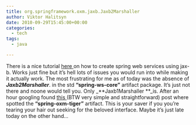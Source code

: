 ```yaml
---
title: org.springframework.oxm.jaxb.Jaxb2Marshaller
author: Viktor Halitsyn
date: 2010-09-29T15:45:00+00:00
categories:
  - tech
tags:
  - java

---
```

There is a nice tutorial [here ][1]on how to create spring web services using jax-b. Works just fine but it&#8217;s hell lots of issues you would run into while making it actually work. The most frustrating for me as of today was the absence of _**Jaxb2Marshaller**_. in the std **&#8220;spring-ws-core&#8221;** artifact package. It&#8217;s just not there and noone would tell you. Only _**Jaxb1Marshaller **_is. After an hour googling found [this ][2](BTW very simple and straightforward) post where spotted the **&#8220;spring-oxm-tiger&#8221;** artifact. This is your saver if you you&#8217;re tearing your hair out seeking  for the beloved interface. Maybe it&#8217;s just late today on the other hand&#8230;

 [1]: http://static.springsource.org/spring-ws/sites/2.0/reference/html/server.html#server-automatic-wsdl-exposure
 [2]: http://www.codemonkeyramblings.com/2009/11/a-basic-straight-forward-tutorial-on-spring-web-services/